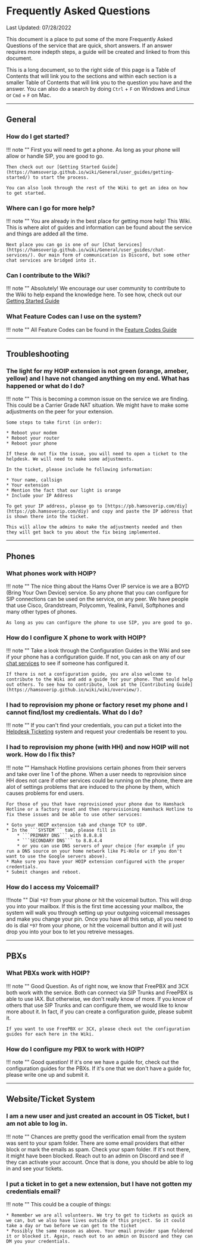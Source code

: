 # Frequently Asked Questions

Last Updated: 07/28/2022

This document is a place to put some of the more Frequently Asked Questions of the service that are quick, short answers. If an answer requires more indepth steps, a guide will be created and linked to from this document.

This is a long document, so to the right side of this page is a Table of Contents that will link you to the sections and within each section is a smaller Table of Contents that will link you to the question you have and the answer. You can also do a search by doing ```Ctrl``` + ```F``` on Windows and Linux or ```Cmd``` + ```F``` on Mac.

<hr />

## General

### How do I get started?

!!! note ""
    First you will need to get a phone. As long as your phone will allow or handle SIP, you are good to go.

    Then check out our [Getting Started Guide](https://hamsoverip.github.io/wiki/General/user_guides/getting-started/) to start the process.

    You can also look through the rest of the Wiki to get an idea on how to get started.

### Where can I go for more help?

!!! note ""
    You are already in the best place for getting more help! This Wiki. This is where alot of guides and information can be found about the service and things are added all the time.

    Next place you can go is one of our [Chat Services](https://hamsoverip.github.io/wiki/General/user_guides/chat-services/). Our main form of communication is Discord, but some other chat services are bridged into it. 

### Can I contribute to the Wiki?

!!! note ""
    Absolutely! We encourage our user community to contribute to the Wiki to help expand the knowledge here. To see how, check out our [Getting Started Guide](https://hamsoverip.github.io/wiki/General/user_guides/getting-started/)

### What Feature Codes can I use on the system?

!!! note ""
    All Feature Codes can be found in the [Feature Codes Guide](https://hamsoverip.github.io/wiki/endpoints/pbx/freepbx/feature-codes/)

<hr />

## Troubleshooting

### The light for my HOIP extension is not green (orange, ameber, yellow) and I have not changed anything on my end. What has happened or what do I do?

!!! note ""
    This is becoming a common issue on the service we are finding. This could be a Carrier Grade NAT situation. We might have to make some adjustments on the peer for your extension. 

    Some steps to take first (in order):

    * Reboot your modem
    * Reboot your router
    * Reboot your phone

    If these do not fix the issue, you will need to open a ticket to the helpdesk. We will need to make some adjustments. 

    In the ticket, please include he following information:

    * Your name, callsign
    * Your extension
    * Mention the fact that our light is orange
    * Include your IP Address

    To get your IP address, please go to [https://pb.hamsoverip.com/diy](https://pb.hamsoverip.com/diy) and copy and paste the IP address that is shown there into the ticket. 

    This will allow the admins to make the adjustments needed and then they will get back to you about the fix being implemented.

<hr />

## Phones

### What phones work with HOIP?

!!! note ""
    The nice thing about the Hams Over IP service is we are a BOYD (Bring Your Own Device) service. So any phone that you can configure for SIP connections can be used on the service, on any peer. We have people that use Cisco, Grandstream, Polycomm, Yealink, Fanvil, Softphones and many other types of phones. 

    As long as you can configure the phone to use SIP, you are good to go.

### How do I configure X phone to work with HOIP?

!!! note ""
    Take a look through the Configuration Guides in the Wiki and see if your phone has a configuration guide. If not, you can ask on any of our [chat services](https://hamsoverip.github.io/wiki/General/user_guides/chat-services/) to see if someone has configured it. 

    If there is not a configuration guide, you are also welcome to contribute to the Wiki and add a guide for your phone. That would help out others. To see how to contribute, look at the [Contributing Guide](https://hamsoverip.github.io/wiki/wiki/overview/).

### I had to reprovision my phone or factory reset my phone and I cannot find/lost my credientals. What do I do?

!!! note ""
    If you can't find your credentials, you can put a ticket into the [Helpdesk Ticketing](https://helpdesk.hamsoverip.com/osticket/) system and request your credentials be resent to you.


### I had to reprovision my phone (with HH) and now HOIP will not work. How do I fix this?

!!! note ""
    Hamshack Hotline provisions certain phones from their servers and take over line 1 of the phone. When a user needs to reprovision since HH does not care if other services could be running on the phone, there are alot of settings problems that are induced to the phone by them, which causes problems for end users.

    For those of you that have reprovisioned your phone due to Hamshack Hotline or a factory reset and then reprovisioning Hamshack Hotline to fix these issues and be able to use other services:

    * Goto your HOIP extension tab and change TCP to UDP.
    * In the ```SYSTEM``` tab, please fill in 
        * ```PRIMARY DNS``` with 8.8.8.8
        * ```SECONDARY DNS``` to 8.8.4.4
        * or you can use DNS servers of your choice (for example if you run a DNS source on your home network like Pi-Hole or if you don't want to use the Google servers above).  
    * Make sure you have your HOIP extension configured with the proper credentials.
    * Submit changes and reboot.

### How do I access my Voicemail?

!!!note ""
    Dial ```*97``` from your phone or hit the voicemail button. This will drop you into your mailbox. If this is the first time accessing your mailbox, the system will walk you through setting up your outgoing voicemail messages and make you change your pin. Once you have all this setup, all you need to do is dial ```*97``` from your phone, or hit the voicemail button and it will just drop you into your box to let you retreive messages.

<hr />

## PBXs

### What PBXs work with HOIP?

!!! note ""
    Good Question. As of right now, we know that FreePBX and 3CX both work with the service. Both can connect via SIP Trunks and FreePBX is able to use IAX. But otherwise, we don't really know of more. If you know of others that use SIP Trunks and can configure them, we would like to know more about it. In fact, if you can create a configuration guide, please submit it. 

    If you want to use FreePBX or 3CX, please check out the configuration guides for each here in the Wiki.


### How do I configure my PBX to work with HOIP?

!!! note ""
    Good question! If it's one we have a guide for, check out the configuration guides for the PBXs. If it's one that we don't have a guide for, please write one up and submit it. 

<hr />

## Website/Ticket System

### I am a new user and just created an account in OS Ticket, but I am not able to log in.

!!! note ""
    Chances are pretty good the verification email from the system was sent to your spam folder. There are some email providers that either block or mark the emails as spam. Check your spam folder. If it's not there, it might have been blocked. Reach out to an admin on Discord and see if they can activate your account. Once that is done, you should be able to log in and see your tickets.

### I put a ticket in to get a new extension, but I have not gotten my credentials email?

!!! note ""
    This could be a couple of things:
   
    * Remember we are all volunteers. We try to get to tickets as quick as we can, but we also have lives outside of this project. So it could take a day or two before we can get to the ticket
    * Possibly the same reason as above. Your email provider spam foldered it or blocked it. Again, reach out to an admin on Discord and they can DM you your credentials.